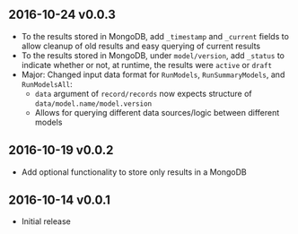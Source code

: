 ## 2016-10-24 v0.0.3
- To the results stored in MongoDB, add `_timestamp` and `_current` fields to allow cleanup of old results and easy querying of current results
- To the results stored in MongoDB, under `model/version`, add `_status` to indicate whether or not, at runtime, the results were `active` or `draft`
- Major: Changed input data format for `RunModels`, `RunSummaryModels`, and `RunModelsAll`:
  - `data` argument of `record/records` now expects structure of `data/model.name/model.version`
  - Allows for querying different data sources/logic between different models

## 2016-10-19 v0.0.2
- Add optional functionality to store only results in a MongoDB

## 2016-10-14 v0.0.1
- Initial release
